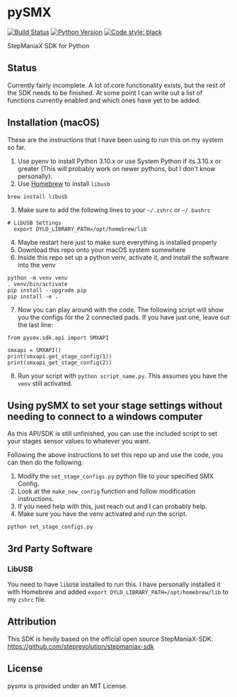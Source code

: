 # pySMX
[![Build Status](https://github.com/fchorney/pysmx/workflows/build/badge.svg)](https://github.com/fchorney/pysmx/actions?query=workflow:build)
[![Python Version](https://img.shields.io/badge/python-3.10-blue.svg)](https://www.python.org/)
[![Code style: black](https://img.shields.io/badge/code%20style-black-000000.svg)](https://github.com/ambv/black)

StepManiaX SDK for Python

## Status

Currently fairly incomplete. A lot of core functionality exists, but the rest of the SDK needs to be finished. At some point I can write out a list
of functions currently enabled and which ones have yet to be added.

## Installation (macOS)

These are the instructions that I have been using to run this on my system so far.

1. Use pyenv to install Python 3.10.x or use System Python if its 3.10.x or greater (This will probably work on newer pythons, but I don't know personally).
2. Use [Homebrew](https://brew.sh/) to install `libusb`

```
brew install libusb
```

3. Make sure to add the following lines to your `~/.zshrc` or `~/.bashrc`

```
# LibUSB Settings
  export DYLD_LIBRARY_PATH=/opt/homebrew/lib
```

4. Maybe restart here just to make sure everything is installed properly
5. Download this repo onto your macOS system somewhere
6. Inside this repo set up a python venv, activate it, and install the software into the venv

```
python -m venv venv
. venv/bin/activate
pip install --upgrade pip
pip install -e .
```
7. Now you can play around with the code. The following script will show you the configs for the 2 connected pads. If you have just one, leave out the last line:

```
from pysmx.sdk.api import SMXAPI

smxapi = SMXAPI()
print(smxapi.get_stage_config(1))
print(smxapi_get_stage_config(2))
```

8. Run your script with `python script_name.py`. This assumes you have the `venv` still activated.

## Using pySMX to set your stage settings without needing to connect to a windows computer

As this API/SDK is still unfinished, you can use the included script to set your stages sensor values to whatever you want.

Following the above instructions to set this repo up and use the code, you can then do the following.

1. Modify the `set_stage_configs.py` python file to your specified SMX Config.
2. Look at the `make_new_config` function and follow modification instructions.
3. If you need help with this, just reach out and I can probably help.
4. Make sure you have the venv activated and run the script.

```
python set_stage_configs.py
```

## 3rd Party Software

### LibUSB
You need to have `libUSB` installed to run this. I have personally installed it with Homebrew and added `export DYLD_LIBRARY_PATH=/opt/homebrew/lib` to my `zshrc` file.

## Attribution

This SDK is hevily based on the official open source StepManiaX-SDK: https://github.com/steprevolution/stepmaniax-sdk

## License

pysmx is provided under an MIT License.
